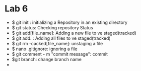 # Lab 6
- $ git init : initializing a Repository in an existing directory
- $ git status: Checking repository Status
- $ git add[file_name]: Adding a new file to ve staged(tracked)
- $ git add. : Adding all files to ve staged(tracked)
- $ git rm -cacked[file_name]: unstaging a file
- $ nano .gitignore: ignoring a file
- $ git comment - m "commit message": commit
- $git branch: change branch name
- 